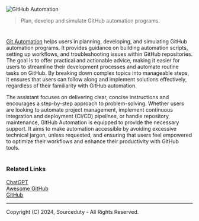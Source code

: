 ![GitHub Automation](https://github.com/user-attachments/assets/cefa89a4-8a59-4e17-82a1-febdd138e071)

> Plan, develop and simulate GitHub automation programs.

#

[Git Automation](https://chatgpt.com/g/g-BbiFrib9b-git-automation) helps users in planning, developing, and simulating GitHub automation programs. It provides guidance on building automation scripts, setting up workflows, and troubleshooting issues within GitHub repositories. The goal is to offer practical and actionable advice, making it easier for users to streamline their development processes and automate routine tasks on GitHub. By breaking down complex topics into manageable steps, it ensures that users can follow along and implement solutions effectively, regardless of their familiarity with GitHub automation.

The assistant focuses on delivering clear, concise instructions and encourages a step-by-step approach to problem-solving. Whether users are looking to automate project management, implement continuous integration and deployment (CI/CD) pipelines, or handle repository maintenance, GitHub Automation is equipped to provide the necessary support. It aims to make automation accessible by avoiding excessive technical jargon, unless requested, and ensuring that users feel empowered to optimize their workflows and enhance their productivity with GitHub tools.

#
### Related Links

[ChatGPT](https://github.com/sourceduty/ChatGPT)
<br>
[Awesome GitHub](https://github.com/sourceduty/Awesome_GitHub)
<br>
[GitHub](https://github.com/sourceduty/GitHub)

***
Copyright (C) 2024, Sourceduty - All Rights Reserved.

